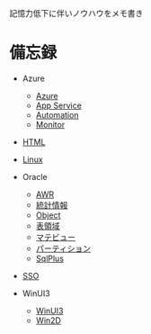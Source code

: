 記憶力低下に伴いノウハウをメモ書き

# 備忘録
- Azure  
  - [Azure](./Azure/azure.md)  
  - [App Service](./Azure/azure_appservice.md)  
  - [Automation](./Azure/azure_automation.md)  
  - [Monitor](./Azure/azure_monitor.md)  
- [HTML](./Html/html.md)  
- [Linux](./Linux/linux.md)  
- Oracle  
  - [AWR](./Oracle/oracle_awr.md)  
  - [統計情報](./Oracle/oracle_stats.md)  
  - [Object](./Oracle/oracle_object.md)  
  - [表領域](./Oracle/oracle_tablespace.md)  
  - [マテビュー](./Oracle/oracle_matview.md)  
  - [パーティション](./Oracle/oracle_partition.md)  
  - [SqlPlus](./Oracle/oracle_sqlplus.md)  

- [SSO](./SSO/sso.md)  

- WinUI3
  - [WinUI3](./DesktopApp/winui3.md)  
  - [Win2D](./DesktopApp/win2d.md)  

